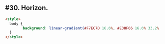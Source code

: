## #30. Horizon.

```HTML
<style>
  body {
        background: linear-gradient(#F7EC7D 16.6%, #E38F66 16.6% 33.2%, #AA445F 33.2% 66.6%, #62306D 66.6%);
  }
</style>
```
